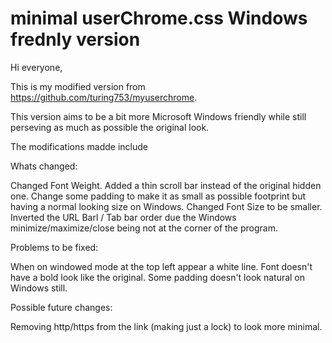 minimal userChrome.css Windows frednly version
============

Hi everyone, 

This is my modified version from https://github.com/turing753/myuserchrome. 

This version aims to be a bit more Microsoft Windows friendly while still perseving as much as possible the original look. 



The modifications madde include

Whats changed:

Changed Font Weight.
Added a thin scroll bar instead of the original hidden one.
Change some padding to make it as small as possible footprint but having a normal looking size on Windows. 
Changed Font Size to be smaller.
Inverted the URL Barl / Tab bar order due the Windows minimize/maximize/close being not at the corner of the program. 

Problems to be fixed: 

When on windowed mode at the top left appear a white line. 
Font doesn't have a bold look like the original. 
Some padding doesn't look natural on Windows still. 

Possible future changes: 

Removing http/https from the link (making just a lock) to look more minimal.
